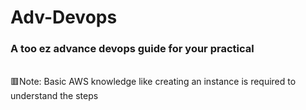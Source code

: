 <h1>Adv-Devops</h1>

<h3>A too ez advance devops guide for your practical</h3>

<br>
🟥Note: Basic AWS knowledge like creating an instance is required to understand the steps
